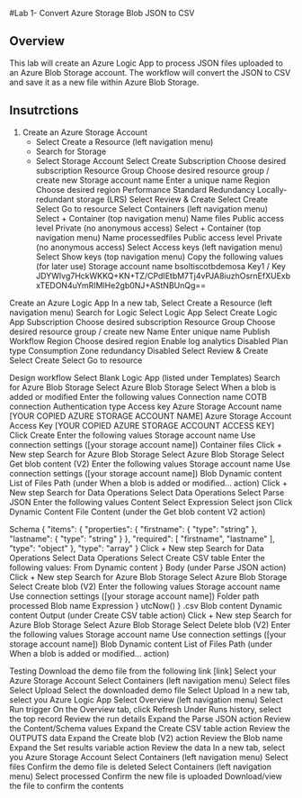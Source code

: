 #Lab 1- Convert Azure Storage Blob JSON to CSV

## Overview
This lab will create an Azure Logic App to process JSON files uploaded to an Azure Blob Storage account. The workflow will convert the JSON to CSV and save it as a new file within Azure Blob Storage. 

## Insutrctions
1. Create an Azure Storage Account
	- Select Create a Resource (left navigation menu)
	- Search for Storage
	- Select Storage Account
Select Create
Subscription
Choose desired subscription
Resource Group
Choose desired resource group / create new
Storage account name
Enter a unique name
Region
Choose desired region
Performance
Standard
Redundancy
Locally-redundant storage (LRS)
Select Review & Create
Select Create
Select Go to resource
Select Containers (left navigation menu)
Select + Container (top navigation menu)
Name
files
Public access level
Private (no anonymous access)
Select + Container (top navigation menu)
Name
processedfiles
Public access level
Private (no anonymous access)
Select Access keys (left navigation menu)
Select Show keys (top navigation menu)
Copy the following values (for later use)
Storage account name
bsoltiscotbdemosa
Key1 / Key
JDYWIvg7HckWKKQ+KN+TZ/CPdIEtbM7Tj4vPJA8iuzhOsrnEfXUExbxTEDON4uYmRIMlHe2gb0NJ+AStNBUnQg==
			
Create an Azure Logic App
In a new tab, Select Create a Resource (left navigation menu)
Search for Logic
Select Logic App
Select Create
Logic App
Subscription
Choose desired subscription
Resource Group
Choose desired resource group / create new
Name
Enter unique name
Publish
Workflow
Region
Choose desired region
Enable log analytics
Disabled
Plan type
Consumption
Zone redundancy
Disabled
Select Review & Create
Select Create
Select Go to resource

Design workflow
Select Blank Logic App (listed under Templates)
Search for Azure Blob Storage
Select Azure Blob Storage
Select When a blob is added or modified
Enter the following values
Connection name
COTB connection
Authentication type
Access key
Azure Storage Account name
[YOUR COPIED AZURE STORAGE ACCOUNT NAME]
Azure Storage Account Access Key
[YOUR COPIED AZURE STORAGE ACCOUNT ACCESS KEY]
Click Create
Enter the following values
Storage account name
Use connection settings ([your storage account name])
Container
files
Click + New step
Search for Azure Blob Storage
Select Azure Blob Storage
Select Get blob content (V2)
Enter the following values
Storage account name
Use connection settings ([your storage account name])
Blob
Dynamic content
List of Files Path (under When a blob is added or modified… action)
Click + New step
Search for Data Operations
Select Data Operations
Select Parse JSON
Enter the following values
Content
Select Expression
Select json
Click Dynamic Content
File Content (under the Get blob content V2 action)

Schema
				{
				    "items": {
				        "properties": {
				            "firstname": {
				                "type": "string"
				            },
				            "lastname": {
				                "type": "string"
				            }
				        },
				        "required": [
				            "firstname",
				            "lastname"
				        ],
				        "type": "object"
				    },
				    "type": "array"
				}
Click + New step
Search for Data Operations
Select Data Operations
Select Create CSV table
Enter the following values:
From
Dynamic content
} Body (under Parse JSON action)
Click + New step
Search for Azure Blob Storage
Select Azure Blob Storage
Select Create blob (V2)
Enter the following values
Storage account name
Use connection settings ([your storage account name])
Folder path
processed
Blob name
Expression
} utcNow()
} .csv
Blob content
Dynamic content
Output (under Create CSV table action)
Click + New step
Search for Azure Blob Storage
Select Azure Blob Storage
Select Delete blob (V2)
Enter the following values
Storage account name
Use connection settings ([your storage account name])
Blob
Dynamic content
List of Files Path (under When a blob is added or modified… action)

Testing
Download the demo file from the following link
[link]
Select your Azure Storage Account
Select Containers (left navigation menu)
Select files
Select Upload
Select the downloaded demo file
Select Upload
In a new tab, select you Azure Logic App
Select Overview (left navigation menu)
Select Run trigger
On the Overview tab, click Refresh
Under Runs history, select the top record
Review the run details
Expand the Parse JSON action
Review the Content/Schema values
Expand the Create CSV table action
Review the OUTPUTS data
Expand the Create blob (V2) action
Review the Blob name
Expand the Set results variable action
Review the data
In a new tab, select you Azure Storage Account
Select Containers (left navigation menu)
Select files
Confirm the demo file is deleted
Select Containers (left navigation menu)
Select processed
Confirm the new file is uploaded
Download/view the file to confirm the contents
